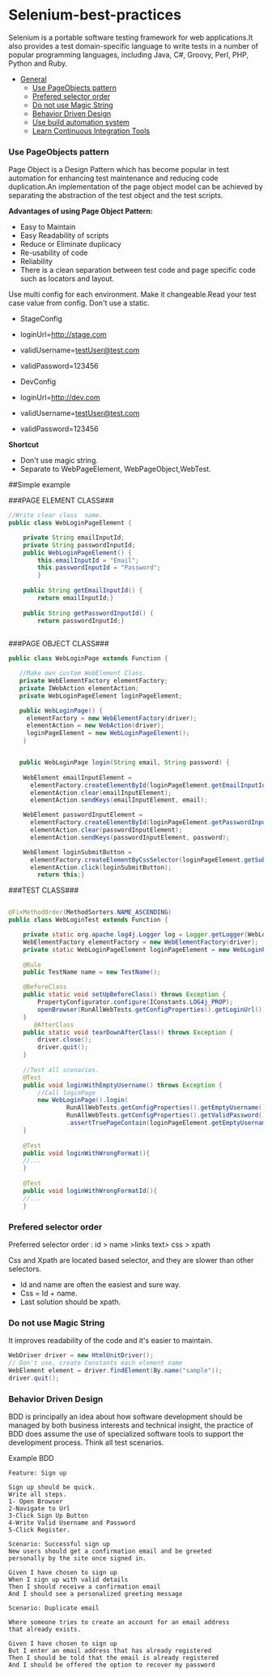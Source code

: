 # Selenium-best-practices
Selenium is a portable software testing framework for web applications.It also provides a test domain-specific language to write tests in a number of popular programming languages, including Java, C#, Groovy, Perl, PHP, Python and Ruby.

* [General](#general)
  * [Use PageObjects pattern](#use-pageobjects-pattern)
  * [Prefered selector order](#prefered-selector-order)
  * [Do not use Magic String](#do-not-use-magic-string)
  * [Behavior Driven Design](#behavior-driven-design)
  * [Use build automation system](#use-build-automation-system)
  * [Learn Continuous Integration Tools](#learn-continuous-integration-tools)



### Use PageObjects pattern

Page Object is a Design Pattern which has become popular in test automation for enhancing test maintenance and reducing code duplication.An implementation of the page object model can be achieved by separating the abstraction of the test object and the test scripts.

**Advantages of using Page Object Pattern:**
* Easy to Maintain
* Easy Readability of scripts
* Reduce or Eliminate duplicacy
* Re-usability of code
* Reliability
* There is a clean separation between test code and page specific code such as locators  and layout.

Use multi config for each environment. Make it changeable.Read your test case value from config. Don't use a static.

* StageConfig
 * loginUrl=http://stage.com
 * validUsername=testUser@test.com
 * validPassword=123456
 
* DevConfig
 * loginUrl=http://dev.com
 * validUsername=testUser@test.com
 * validPassword=123456

**Shortcut**
* Don't use magic string.
* Separate to WebPageElement, WebPageObject,WebTest.


##Simple  example


###PAGE ELEMENT CLASS###
```java 
//Write clear class  name.
public class WebLoginPageElement {

    private String emailInputId;
    private String passwordInputId;
    public WebLoginPageElement() {
        this.emailInputId = "Email";
        this.passwordInputId = "Password";
        }
        
    public String getEmailInputId() {
        return emailInputId;}
    
    public String getPasswordInputId() {
        return passwordInputId;}
        
```

###PAGE OBJECT CLASS###
```java
public class WebLoginPage extends Function {

   //Make own custom WebElement Class.
   private WebElementFactory elementFactory;
   private IWebAction elementAction;
   private WebLoginPageElement loginPageElement;

   public WebLoginPage() {
     elementFactory = new WebElementFactory(driver);
     elementAction = new WebAction(driver);
     loginPageElement = new WebLoginPageElement();
    }


   public WebLoginPage login(String email, String password) {
    
    WebElement emailInputElement = 
      elementFactory.createElementById(loginPageElement.getEmailInputId());
      elementAction.clear(emailInputElement);
      elementAction.sendKeys(emailInputElement, email);

    WebElement passwordInputElement = 
      elementFactory.createElementById(loginPageElement.getPasswordInputId());
      elementAction.clear(passwordInputElement);
      elementAction.sendKeys(passwordInputElement, password);

    WebElement loginSubmitButton =
      elementFactory.createElementByCssSelector(loginPageElement.getSubmitBtnCss());
      elementAction.click(loginSubmitButton);
        return this;}
```

###TEST CLASS###
```java

@FixMethodOrder(MethodSorters.NAME_ASCENDING)
public class WebLoginTest extends Function {

    private static org.apache.log4j.Logger log = Logger.getLogger(WebLoginTest.class);
    WebElementFactory elementFactory = new WebElementFactory(driver);
    private static WebLoginPageElement loginPageElement = new WebLoginPageElement();
    
    @Rule
    public TestName name = new TestName();

    @BeforeClass
    public static void setUpBeforeClass() throws Exception {
        PropertyConfigurator.configure(IConstants.LOG4j_PROP);
        openBrowser(RunAllWebTests.getConfigProperties().getLoginUrl());
    }
       @AfterClass
    public static void tearDownAfterClass() throws Exception {
        driver.close();
        driver.quit();
    }
    
    //Test all scenarios. 
    @Test
    public void loginWithEmptyUsername() throws Exception {
        //Call loginPage 
        new WebLoginPage().login(
                RunAllWebTests.getConfigProperties().getEmptyUsername(),
                RunAllWebTests.getConfigProperties().getValidPassword())
                .assertTruePageContain(loginPageElement.getEmptyUsernameAssert());
    }
    
    @Test
    public void loginWithWrongFormat(){
    //...
    }
    
    @Test
    public void loginWithWrongFormatId(){
    //...
    }
```

### Prefered selector order

Preferred selector order : id > name >links text> css > xpath

Css and Xpath are located based selector, and they are slower than other selectors.

* Id and name are often the easiest and sure way.
* Css = Id + name.
* Last solution should be xpath.



### Do not use Magic String

It improves readability of the code and it's easier to maintain.

```java
WebDriver driver = new HtmlUnitDriver();
// Don't use, create Constants each element name
WebElement element = driver.findElement(By.name("sample"));
driver.quit();
```

### Behavior Driven Design

BDD is principally an idea about how software development should be managed by both business interests and technical insight, the practice of BDD does assume the use of specialized software tools to support the development process.
Think all test scenarios.

Example BDD 

```
Feature: Sign up

Sign up should be quick.
Write all steps.
1- Open Browser
2-Navigate to Url
3-Click Sign Up Button
4-Write Valid Username and Password
5-Click Register.

Scenario: Successful sign up
New users should get a confirmation email and be greeted
personally by the site once signed in.

Given I have chosen to sign up
When I sign up with valid details
Then I should receive a confirmation email
And I should see a personalized greeting message

Scenario: Duplicate email

Where someone tries to create an account for an email address
that already exists.

Given I have chosen to sign up
But I enter an email address that has already registered
Then I should be told that the email is already registered
And I should be offered the option to recover my password

```

